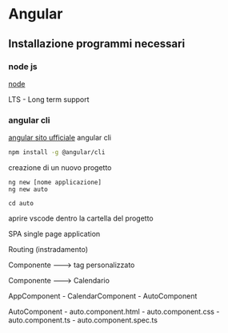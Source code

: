 # Angular

## Installazione programmi necessari

### node js
[node](https://nodejs.org/en/download/)

LTS - Long term support

### angular cli
[angular sito ufficiale](https://angular.io/cli)
angular cli 

```bash
npm install -g @angular/cli
```

creazione di un  nuovo progetto

```
ng new [nome applicazione]
ng new auto

cd auto
```

aprire vscode dentro la cartella del progetto


SPA single page application

Routing (instradamento) 


Componente ---> tag personalizzato

Componente ---> Calendario 

AppComponent
    - CalendarComponent
    - AutoComponent

AutoComponent
    - auto.component.html
    - auto.component.css
    - auto.component.ts
    - auto.component.spec.ts